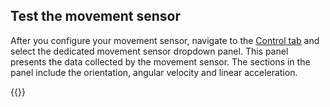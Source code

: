 ## Test the movement sensor

After you configure your movement sensor, navigate to the [Control tab](/fleet/machines/#control) and select the dedicated movement sensor dropdown panel.
This panel presents the data collected by the movement sensor.
The sections in the panel include the orientation, angular velocity and linear acceleration.

{{<imgproc src="/build/configure/components/movement-sensor/movement-sensor-control-tab-imu.png" resize="800x" declaredimensions=true alt="The movement sensor component in the control tab">}}
